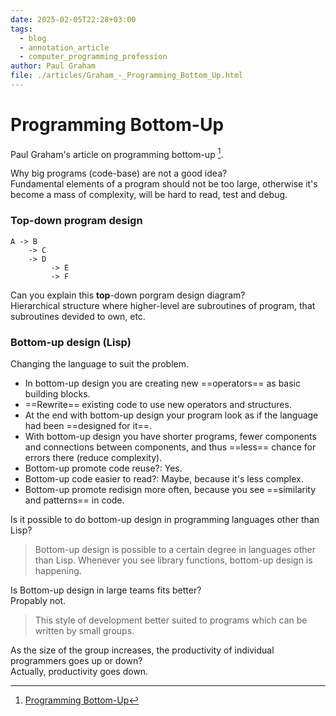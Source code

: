 ```yaml
---
date: 2025-02-05T22:28+03:00
tags:
  - blog
  - annotation_article
  - computer_programming_profession
author: Paul Graham
file: ./articles/Graham_-_Programming_Bottom_Up.html
---
```


# Programming Bottom-Up

Paul Graham's article on programming bottom-up [^1].

Why big programs (code-base) are not a good idea?
<br class="f">
Fundamental elements of a program should not be too large, otherwise it's become
a mass of complexity, will be hard to read, test and debug. <!--SR:!2025-02-08,3,250-->

### Top-down program design

```
A -> B
    -> C
    -> D
         -> E
         -> F
```
Can you explain this **top**-down porgram design diagram?
<br class="f">
Hierarchical structure where higher-level are subroutines of program, that
subroutines devided to own, etc. <!--SR:!2025-02-08,3,250-->

### Bottom-up design (Lisp)

Changing the language to suit the problem.

- In bottom-up design you are creating new ==operators== as basic building
  blocks.
- ==Rewrite== existing code to use new operators and structures.
- At the end with bottom-up design your program look as if the language had been
  ==designed for it==.
- With bottom-up design you have shorter programs, fewer components and
  connections between components, and thus ==less== chance for errors there
  (reduce complexity).
- Bottom-up promote code reuse?:<wbr class="f"> Yes. <!--SR:!2025-02-08,3,250-->
- Bottom-up code easier to read?:<wbr class="f"> Maybe, because it's less complex. <!--SR:!2025-02-08,3,250-->
- Bottom-up promote redisign more often, because you see ==similarity and patterns== in
  code. <!--SR:!2025-02-08,3,250-->

Is it possible to do bottom-up design in programming languages other than Lisp?
<br class="f">
> Bottom-up design is possible to a certain degree in languages other than Lisp.
> Whenever you see library functions, bottom-up design is happening. <!--SR:!2025-02-08,3,250-->

Is Bottom-up design in large teams fits better?
<br class="f">
Propably not.
> This style of development better suited to programs which can be
written by small groups. <!--SR:!2025-02-08,3,250-->

As the size of the group increases, the productivity of individual programmers
goes up or down?
<br class="f">
Actually, productivity goes down. <!--SR:!2025-02-08,3,250-->

[^1]: [Programming Bottom-Up](https://www.paulgraham.com/progbot.html)
